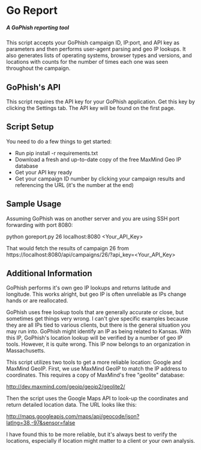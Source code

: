 # Go Report
##### A GoPhish reporting tool

This script accepts your GoPhish campaign ID, IP:port, and API key as parameters and then performs user-agent parsing and geo IP lookups. It also generates lists of operating systems, browser types and versions, and locations with counts for the number of times each one was seen throughout the campaign.

## GoPhish's API
This script requires the API key for your GoPhish application. Get this key by clicking the Settings tab. The API key will be found on the first page.

## Script Setup
You need to do a few things to get started:

* Run pip install -r requirements.txt
* Download a fresh and up-to-date copy of the free MaxMind Geo IP database
* Get your API key ready
* Get your campaign ID number by clicking your campaign results and referencing the URL (it's the number at the end)

## Sample Usage
Assuming GoPhish was on another server and you are using SSH port forwarding with port 8080:

python goreport.py 26 localhost:8080 <Your_API_Key>

That would fetch the results of campaign 26 from https://localhost:8080/api/campaigns/26/?api_key=<Your_API_Key>

## Additional Information
GoPhish performs it's own geo IP lookups and returns latitude and longitude. This works alright, but geo IP is often unreliable as IPs change hands or are reallocated.

GoPhish uses free lookup tools that are generally accurate or close, but sometimes get things very wrong. I can't give specific examples because they are all IPs tied to various clients, but there is the general situation you may run into. GoPhish might identify an IP as being related to Kansas. With this IP, GoPhish's location lookup will be verified by a number of geo IP tools. However, it is quite wrong. This IP now belongs to an organization in Massachusetts.

This script utilizes two tools to get a more reliable location: Google and MaxMind GeoIP. First, we use MaxMind GeoIP to match the IP address to coordinates. This requires a copy of MaxMind's free "geolite" database:

http://dev.maxmind.com/geoip/geoip2/geolite2/

Then the script uses the Google Maps API to look-up the coordinates and return detailed location data. The URL looks like this:

http://maps.googleapis.com/maps/api/geocode/json?latlng=38,-97&sensor=false

I have found this to be more reliable, but it's always best to verify the locations, especially if location might matter to a client or your own analysis.
